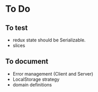 # To Do

## To test

- redux state should be Serializable.
- slices

## To document

- Error management (Client and Server)
- LocalStorage strategy
- domain definitions
